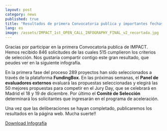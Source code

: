 ```yaml
---
layout: post
category: news
published: true
title: "Resultados de primera Convocatoria publica y importantes fechas "
lang: es
image: /assets/IMPACT_1st_OPEN_CALL_INFOGRAPHY_FINAL_v2_recortada.jpg
---
```


Gracias por participar en la primera Convocatoria publica de IMPACT. Hemos recibido 846 solicitudes de las cuales 515 cumplieron los criterios de selección. Nos gustaría compartir contigo este gran resultado, que peudes ver en la siguiente infografía.

En la primera fase del proceso 289 proyectos han sido seleccionados a través de la plataforma **FundingBox**. En las próximas semanas, el **Panel de evaluadores externos** evaluará las propuestas seleccionadas y elegirá las 50 mejores propuestas para competir en el Jury Day, que se celebrará en Madrid el 18 y 19 de diciembre. Por último el **Comité de Selección** determinará los solicitantes que ingresarán en el programa de aceleración.

Una vez que las deliberaciones se hayan completado, publicaremos los resultados en la página web. Mucha suerte!!

<a href="/assets/IMPACT 1st OPEN CALL INFOGRAPHY_final download.jpg"><i class="icon-download-1"></i>Download Infografía</a>